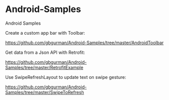 # Android-Samples
Android Samples

Create a custom app bar with Toolbar:

https://github.com/gbgurman/Android-Samples/tree/master/AndroidToolbar

Get data from a Json API with Retrofit:

https://github.com/gbgurman/Android-Samples/tree/master/RetrofitExample

Use SwipeRefreshLayout to update text on swipe gesture:

https://github.com/gbgurman/Android-Samples/tree/master/SwipeToRefresh
